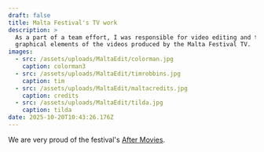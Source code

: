 ```yaml
---
draft: false
title: Malta Festival's TV work
description: >
  As a part of a team effort, I was responsible for video editing and the
  graphical elements of the videos produced by the Malta Festival TV.
images:
  - src: /assets/uploads/MaltaEdit/colorman.jpg
    caption: colorman3
  - src: /assets/uploads/MaltaEdit/timrobbins.jpg
    caption: tim
  - src: /assets/uploads/MaltaEdit/maltacredits.jpg
    caption: credits
  - src: /assets/uploads/MaltaEdit/tilda.jpg
    caption: tilda
date: 2025-10-20T10:43:26.176Z
---
```


We are very proud of the festival's [After Movies](https://www.youtube.com/watch?v=Uv-Yw49xqlQ).
